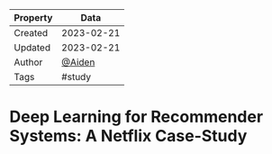 | Property  | Data |
|-|-|
| Created | 2023-02-21 |
| Updated | 2023-02-21 |
| Author | [@Aiden](https://github.com/Aidenzich) |
| Tags | #study |

# Deep Learning for Recommender Systems: A Netflix Case-Study
